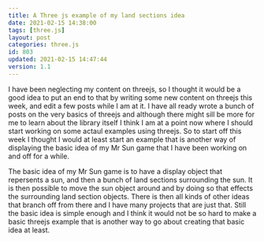 ```yaml
---
title: A Three js example of my land sections idea
date: 2021-02-15 14:38:00
tags: [three.js]
layout: post
categories: three.js
id: 803
updated: 2021-02-15 14:47:44
version: 1.1
---
```


I have been neglecting my content on threejs, so I thought it would be a good idea to put an end to that by writing some new content on threejs this week, and edit a few posts while I am at it. I have all ready wrote a bunch of posts on the very basics of threejs and although there might sill be more for me to learn about the library itself I think I am at a point now where I should start working on some actaul examples using threejs. So to start off this week I thought I would at least start an example that is another way of displaying the basic idea of my Mr Sun game that I have been working on and off for a while.

The basic idea of my Mr Sun game is to have a display object that repersents a sun, and then a bunch of land sections surrounding the sun. It is then possible to move the sun object around and by doing so that effects the surrounding land section objects. There is then all kinds of other ideas that branch off from there and I have many projects that are just that. Still the basic idea is simple enough and I think it would not be so hard to make a basic threejs example that is another way to go about creating that basic idea at least.

<!-- more -->
